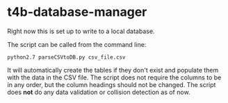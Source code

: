# t4b-database-manager

Right now this is set up to write to a local database.

The script can be called from the command line:

    python2.7 parseCSVtoDB.py csv_file.csv

It will automatically create the tables if they don't exist and populate them with the data in the CSV file. 
The script does not require the columns to be in any order, but the column headings should not be changed. The script does **not** do any data validation or collision detection as of now.
